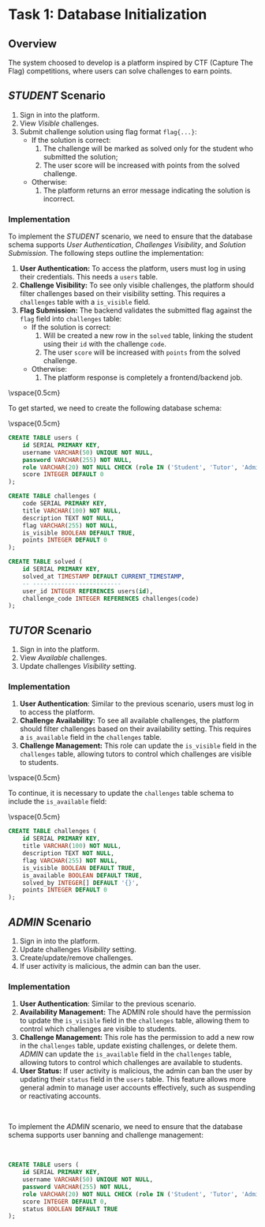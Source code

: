 # Task 1: Database Initialization

## Overview

The system choosed to develop is a platform inspired by CTF (Capture The Flag) competitions, where users can solve challenges to earn points.

## _STUDENT_ Scenario

1. Sign in into the platform.
2. View _Visible_ challenges.
3. Submit challenge solution using flag format `flag{...}`:
    - If the solution is correct:
        1. The challenge will be marked as solved only for the student who submitted the solution;
        2. The user score will be increased with points from the solved challenge.
    - Otherwise:
        1. The platform returns an error message indicating the solution is incorrect.

### Implementation

To implement the _STUDENT_ scenario, we need to ensure that the database schema supports _User Authentication_, _Challenges Visibility_, and _Solution Submission_. The following steps outline the implementation:

1. **User Authentication:** To access the platform, users must log in using their credentials. This needs a `users` table.
2. **Challenge Visibility:** To see only visible challenges, the platform should filter challenges based on their visibility setting. This requires a `challenges` table with a `is_visible` field.
3. **Flag Submission:** The backend validates the submitted flag against the `flag` field into `challenges` table:
    - If the solution is correct:
        1. Will be created a new row in the `solved` table, linking the student using their `id` with the challenge `code`.
        2. The user `score` will be increased with `points` from the solved challenge.
    - Otherwise:
        1. The platform response is completely a frontend/backend job.

\vspace{0.5cm}

To get started, we need to create the following database schema:

\vspace{0.5cm}

```sql
CREATE TABLE users (
    id SERIAL PRIMARY KEY,
    username VARCHAR(50) UNIQUE NOT NULL,
    password VARCHAR(255) NOT NULL,
    role VARCHAR(20) NOT NULL CHECK (role IN ('Student', 'Tutor', 'Admin')),
    score INTEGER DEFAULT 0
);

CREATE TABLE challenges (
    code SERIAL PRIMARY KEY,
    title VARCHAR(100) NOT NULL,
    description TEXT NOT NULL,
    flag VARCHAR(255) NOT NULL,
    is_visible BOOLEAN DEFAULT TRUE,
    points INTEGER DEFAULT 0
);

CREATE TABLE solved (
    id SERIAL PRIMARY KEY,
    solved_at TIMESTAMP DEFAULT CURRENT_TIMESTAMP,
    -- -------------------------
    user_id INTEGER REFERENCES users(id),
    challenge_code INTEGER REFERENCES challenges(code)
);
```

## _TUTOR_ Scenario

1. Sign in into the platform.
2. View _Available_ challenges.
3. Update challenges _Visibility_ setting.

### Implementation

1. **User Authentication**: Similar to the previous scenario, users must log in to access the platform.
2. **Challenge Availability:** To see all available challenges, the platform should filter challenges based on their availability setting. This requires a `is_available` field in the `challenges` table.
3. **Challenge Management:** This role can update the `is_visible` field in the `challenges` table, allowing tutors to control which challenges are visible to students.

\vspace{0.5cm}

To continue, it is necessary to update the `challenges` table schema to include the `is_available` field:

\vspace{0.5cm}

```sql
CREATE TABLE challenges (
    id SERIAL PRIMARY KEY,
    title VARCHAR(100) NOT NULL,
    description TEXT NOT NULL,
    flag VARCHAR(255) NOT NULL,
    is_visible BOOLEAN DEFAULT TRUE,
    is_available BOOLEAN DEFAULT TRUE,
    solved_by INTEGER[] DEFAULT '{}',
    points INTEGER DEFAULT 0
);
```

## _ADMIN_ Scenario

1. Sign in into the platform.
2. Update challenges _Visibility_ setting.
3. Create/update/remove challenges.
4. If user activity is malicious, the admin can ban the user.

### Implementation

1. **User Authentication**: Similar to the previous scenario.
2. **Availability Management:** The ADMIN role should have the permission to update the `is_visible` field in the `challenges` table, allowing them to control which challenges are visible to students.
3. **Challenge Management:** This role has the permission to add a new row in the `challenges` table, update existing challenges, or delete them. _ADMIN_ can update the `is_available` field in the `challenges` table, allowing tutors to control which challenges are available to students.
4. **User Status:** If user activity is malicious, the admin can ban the user by updating their `status` field in the `users` table. This feature allows more general admin to manage user accounts effectively, such as suspending or reactivating accounts.

<br>

To implement the _ADMIN_ scenario, we need to ensure that the database schema supports user banning and challenge management:

<br>

```sql
CREATE TABLE users (
    id SERIAL PRIMARY KEY,
    username VARCHAR(50) UNIQUE NOT NULL,
    password VARCHAR(255) NOT NULL,
    role VARCHAR(20) NOT NULL CHECK (role IN ('Student', 'Tutor', 'Admin')),
    score INTEGER DEFAULT 0,
    status BOOLEAN DEFAULT TRUE
);
```

